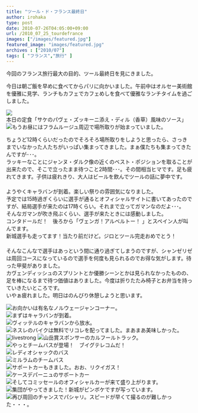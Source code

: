 ```yaml
---
title: "ツール・ド・フランス最終日"
author: irohaka
type: post
date: 2010-07-26T04:05:00+09:00
url: /2010_07_25_tourdefrance
images: ["/images/featured.jpg"]
featured_image: "images/featured.jpg"
archives : ["2010/07"]
tags: [ "フランス","旅行" ]
---
```


今回のフランス旅行最大の目的、ツール最終日を見にきました。
 <!--more-->

今日は朝ご飯を早めに食べてからパリに向かいました。午前中はオルセー美術館を優雅に見学、ランチもカフェでカフェめしを食べて優雅なランチタイムを過ごしました。  

![本日の定食「サケのパヴェ・ズッキーニ添え・ディル（香草）風味のソース」](images/2010_07_26_tourdefrance02.jpg)  
![もうお昼にはフラムルージュ周辺で場所取りが始まっていました。](images/2010_07_26_tourdefrance01.jpg)  

ちょうど12時くらいだったのでそろそろ場所取りをしようと思ったら、さっきまでいなかった人たちがいっぱい集まってきました。まぁ僕たちも集まってきたんですが･･･。  
ラッキーなことにジャンヌ・ダルク像の近くのベスト・ポジションを取ることが出来たので、そこで立ったまま待つこと2時間･･･。その間相当ヒマです。足も疲れてきます。子供は疲れきり、大人はビールを飲んでツールの話に夢中です。  
　  
ようやくキャラバンが到着。楽しい祭りの雰囲気になりました。  
予定では15時過ぎくらいに選手が通るとオフィシャルサイトに書いてあったのですが、結局選手が来たのは17時くらい。それまで立ってガマンなのだよ･･･。  
そんなガマンが吹き飛ぶくらい、選手が来たときには感動しました。  
コンタドールだ！　後ろから「ヴェンガ！アルベルトー！ 」とスペイン人が叫んでます。  
新城選手も走ってます！当たり前だけど。ジロとツール完走おめでとう！  
　  
そんなこんなで選手はあっという間に通り過ぎてしまうのですが、シャンゼリゼは周回コースになっているので選手を何度も見られるのでお得な気がします。待った甲斐がありました。  
カヴェンディッシュのスプリントとか優勝シーンとかは見られなかったものの、足を棒になるまで待つ価値はありました。今度は折りたたみ椅子とお弁当を持っていきたいところです。  
いやぁ疲れました。明日はのんびり休憩しようと思います。  

![お向かいは有名なノルウェージャンコーナー。](images/2010_07_26_tourdefrance03.jpg)  
![まずはキャラバンが到着。](images/2010_07_26_tourdefrance03-02.jpg)  
![ヴィッテルのキャラバンから放水。](images/2010_07_26_tourdefrance04.jpg)  
![ネスレのバイクは無料でリコレを配ってました。まあまあ美味しかった。](images/2010_07_26_tourdefrance05.jpg)  
![livestrong](images/2010_07_26_tourdefrance08-02.jpg) 
![山岳賞スポンサーのカルフールトラック。](images/2010_07_26_tourdefrance06.jpg)  
![やっとチームバスが登場！　ブイグテレコムだ！](images/2010_07_26_tourdefrance07.jpg)  
![レディオシャックのバス](images/2010_07_26_tourdefrance08.jpg)  
![ミルラムのチームバス](images/2010_07_26_tourdefrance09.jpg)  
![サポートカーもきました。おお、リクイガス！](images/2010_07_26_tourdefrance09-02.jpg)  
![ケースデパーニュのサポートカー](images/2010_07_26_tourdefrance09-03.jpg)  
![そしてコミッセールのオフィシャルカーが来て盛り上がります。](images/2010_07_26_tourdefrance10.jpg)  
![集団がやってきました！新城がピンボケですが写っています。](images/2010_07_26_tourdefrance11.jpg)  
![再び周回のチャンスでパシャリ。スピードが早くて撮るのが難しかった・・・。](images/2010_07_26_tourdefrance12.jpg)  